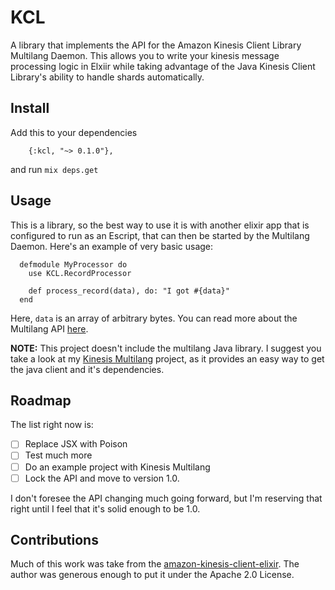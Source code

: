# KCL

A library that implements the API for the Amazon Kinesis Client Library
Multilang Daemon. This allows you to write your kinesis message processing
logic in Elxiir while taking advantage of the Java Kinesis Client Library's 
ability to handle shards automatically.

## Install
Add this to your dependencies
```
    {:kcl, "~> 0.1.0"},
```
and run `mix deps.get`

## Usage
This is a library, so the best way to use it is with another elixir app that
is configured to run as an Escript, that can then be started by the Multilang
Daemon. Here's an example of very basic usage:

```
  defmodule MyProcessor do
    use KCL.RecordProcessor

    def process_record(data), do: "I got #{data}"
  end
```

Here, `data` is an array of arbitrary bytes. You can read more about the
Multilang API
[here](https://github.com/awslabs/amazon-kinesis-client/blob/master/src/main/java/com/amazonaws/services/kinesis/multilang/package-info.java).


**NOTE:** This project doesn't include the multilang Java library. I suggest you
take a look at my [Kinesis
Multilang](https://github.com/uberbrodt/kinesis-multilang-app) project, as it
provides an easy way to get the java client and it's dependencies. 

## Roadmap
The list right now is:
- [ ] Replace JSX with Poison
- [ ] Test much more
- [ ] Do an example project with Kinesis Multilang
- [ ] Lock the API and move to version 1.0. 

I don't foresee the API changing much going forward, but I'm reserving that
right until I feel that it's solid enough to be 1.0.

## Contributions

Much of this work was take from the
[amazon-kinesis-client-elixir](https://github.com/colinbankier/amazon-kinesis-client-elixir).
The author was generous enough to put it under the Apache 2.0 License.
